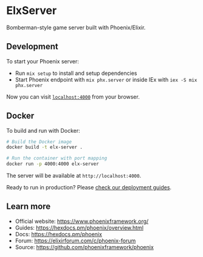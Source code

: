 # ElxServer

Bomberman-style game server built with Phoenix/Elixir.

## Development

To start your Phoenix server:

  * Run `mix setup` to install and setup dependencies
  * Start Phoenix endpoint with `mix phx.server` or inside IEx with `iex -S mix phx.server`

Now you can visit [`localhost:4000`](http://localhost:4000) from your browser.

## Docker

To build and run with Docker:

```bash
# Build the Docker image
docker build -t elx-server .

# Run the container with port mapping
docker run -p 4000:4000 elx-server
```

The server will be available at `http://localhost:4000`.

Ready to run in production? Please [check our deployment guides](https://hexdocs.pm/phoenix/deployment.html).

## Learn more

  * Official website: https://www.phoenixframework.org/
  * Guides: https://hexdocs.pm/phoenix/overview.html
  * Docs: https://hexdocs.pm/phoenix
  * Forum: https://elixirforum.com/c/phoenix-forum
  * Source: https://github.com/phoenixframework/phoenix
